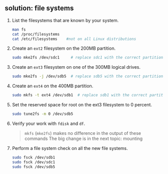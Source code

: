 ## solution: file systems

1. List the filesystems that are known by your system.

    ```bash
    man fs
    cat /proc/filesystems
    cat /etc/filesystems    #not on all Linux distributions
    ```

2. Create an `ext2` filesystem on the 200MB partition.

    ```bash
    sudo mke2fs /dev/sdc1     # replace sdc1 with the correct partition
    ```

3. Create an `ext3` filesystem on one of the 300MB logical drives.

    ```bash
    sudo mke2fs -j /dev/sdb5  # replace sdb5 with the correct partition
    ```

4. Create an `ext4` on the 400MB partition.

    ```bash
    sudo mkfs -t ext4 /dev/sdb1  # replace sdb1 with the correct partition
    ```

5. Set the reserved space for root on the ext3 filesystem to 0 percent.

    ```bash
    sudo tune2fs -m 0 /dev/sdb5
    ```

6. Verify your work with `fdisk` and `df`.

    > `mkfs` (`mke2fs`) makes no difference in the output of these commands
    > The big change is in the next topic: mounting

7. Perform a file system check on all the new file systems.

    ```bash
    sudo fsck /dev/sdb1
    sudo fsck /dev/sdc1
    sudo fsck /dev/sdb5
    ```

